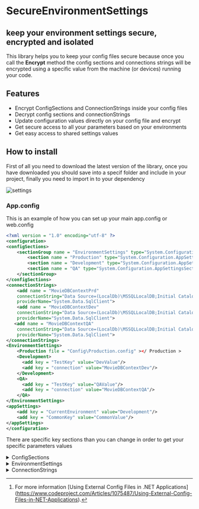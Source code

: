 # SecureEnvironmentSettings
## keep your environment settings secure, encrypted and isolated

This library helps you to keep your config files secure because once you call the **Encrypt** method the config sections and connections strings will be encrypted using a specific value from the machine (or devices) running your code.

## Features
- Encrypt ConfigSections and ConnectionStrings inside your config files
- Decrypt config sections and connectionStrings
- Update configuration values directly on your config file and encrypt
- Get secure access to all your parameters based on your environments
- Get easy access to shared settings values

## How to install

First of all you need to download the latest version of the library, once you have downloaded you should save into a specif folder and include in your project, finally you need to import in to your dependency

![settings](https://user-images.githubusercontent.com/74436244/180286333-538f96fd-ffbf-443a-b6c4-f0e96e3f6baf.png)

### App.config

This is an example of how you can set up your main app.config or web.config

```xml
<?xml version = "1.0" encoding="utf-8" ?>
<configuration>
<configSections>
    <sectionGroup name = "EnvironmentSettings" type="System.Configuration.ApplicationSettingsGroup">
		<section name = "Production" type="System.Configuration.AppSettingsSection"/>
		<section name = "Development" type="System.Configuration.AppSettingsSection"/>
		<section name = "QA" type="System.Configuration.AppSettingsSection"/>
    </sectionGroup>
</configSections>
<connectionStrings>
    <add name = "MovieDBContextPrd"
    connectionString="Data Source=(LocalDb)\MSSQLLocalDB;Initial Catalog=aspnet-MvcMovie;Integrated Security=SSPI;AttachDBFilename=|DataDirectory|\MoviesPrd.mdf"
    providerName="System.Data.SqlClient">
    <add name = "MovieDBContextDev"
    connectionString="Data Source=(LocalDb)\MSSQLLocalDB;Initial Catalog=aspnet-MvcMovie;Integrated Security=SSPI;AttachDBFilename=|DataDirectory|\MoviesDev.mdf"
    providerName="System.Data.SqlClient">
   <add name = "MovieDBContextQA"
    connectionString="Data Source=(LocalDb)\MSSQLLocalDB;Initial Catalog=aspnet-MvcMovie;Integrated Security=SSPI;AttachDBFilename=|DataDirectory|\MoviesQA.mdf"
    providerName="System.Data.SqlClient">
</connectionStrings>
<EnvironmentSettings>
    <Production file = "Config\Production.config" ></ Production >
    <Development>
      <add key = "TestKey" value="DevValue"/>
      <add key = "connection" value="MovieDBContextDev"/>
    </Development>
    <QA>
      <add key = "TestKey" value="QAValue"/>
      <add key = "connection" value="MovieDBContextQA"/>
    </QA>
</EnvironmentSettings>
<appSettings>
    <add key = "CurrentEnvironment" value="Development"/>
    <add key = "CommonKey" value="CommonValue"/>
</appSettings>
</configuration>
```
There are specific key sections than you can change in order to get your specific parameters values

<details><summary>ConfigSections</summary>
  
  <p>
    
### ConfigSections
This is the main configuration that you need to add in your main config file, you can name your sections name as you wish, **but the sectionGroup name must be _EnvironmentSettings_ , so it can not be change**

```xml
<configSections>
  <sectionGroup name = "EnvironmentSettings" type="System.Configuration.ApplicationSettingsGroup">
    <section name = "Production" type="System.Configuration.AppSettingsSection"/>
    <section name = "Development" type="System.Configuration.AppSettingsSection"/>
    <section name = "QA" type="System.Configuration.AppSettingsSection"/>
  </sectionGroup>
</configSections>
```
  </p>
  </details>
  
<details><summary>EnvironmentSettings</summary>
  
<p>

### EnvironmentSettings

This sections are used to specify your custom parameters based on your environment, so when you call one of these values from your code, the environmentSettings engine
 tries to load the specific value based on the **CurrentEnvironment** parameter on your appSettings
    
#### app.config

Inside any of your environmentSections you can add your parameters directly as a KeyValue like Development or QA section.
  
```xml
<EnvironmentSettings>
  <Production file = "Config\Production.config" ></ Production >
  <Development>
    <add key = "TestKey" value="DevValue"/>
    <add key = "connection" value="MovieDBContextDev"/>
  </Development>
    <QA>
      <add key = "TestKey" value="QAValue"/>
      <add key = "connection" value="MovieDBContextQA"/>
    </QA>
</EnvironmentSettings>
```
  
#### Config\Production.config
You can also use an external file in order to keep your config files isolated like Production section [^1].
  
```xml
<Production>
  <add key="TestKey" value="ProductionValue"/>
  <add key="connection" value="MovieDBContextPrd"/>
</Production>
```

[^1]: For more information [Using External Config Files in .NET Applications] (https://www.codeproject.com/Articles/1075487/Using-External-Config-Files-in-NET-Applications).
 
Once you have setup your envirnmentSettings, **you must specify the current environment** otherwise you will give an error
```xml
<appSettings>
  <add key = "CurrentEnvironment" value="Development"/>
</appSettings>
```
  
So, you can call any of your values from your application code
  
```cs
string valueFromAppConfig = SecureEnvironmentSettings.Settings["TestKey"].Value;
Console.WriteLine($"CurrentValue: {valueFromAppConfig}");
/// CurrentValue: DevValue
```
  
</p>
  </details>
    
<details><summary>ConnectionStrings</summary>
  <p>

### ConnectionStrings
    
You can specify your all your connections strings, you need first, add your connectionString on that section, name it, and then add that name in your specific environmentSection, so you can call it from the SecureEnvironmentSettings library
    
##### 1.- Add your connection

```xml
<connectionStrings>
  <add name = "MovieDBContextPrd" connectionString="Data Source=(LocalDb)\MSSQLLocalDB;Initial Catalog=aspnet-MvcMovie;Integrated Security=SSPI;AttachDBFilename=|DataDirectory|\MoviesPrd.mdf" providerName="System.Data.SqlClient">
  <add name = "MovieDBContextDev" connectionString="Data Source=(LocalDb)\MSSQLLocalDB;Initial Catalog=aspnet-MvcMovie;Integrated Security=SSPI;AttachDBFilename=|DataDirectory|\MoviesDev.mdf" providerName="System.Data.SqlClient">
  <add name = "MovieDBContextQA" connectionString="Data Source=(LocalDb)\MSSQLLocalDB;Initial Catalog=aspnet-MvcMovie;Integrated Security=SSPI;AttachDBFilename=|DataDirectory|\MoviesQA.mdf"providerName="System.Data.SqlClient">
</connectionStrings>
      
```

#### 2.- Add your connectionString name in your specific environment 
```xml
<Development>
  <add key = "connection" value="MovieDBContextDev"/>
</Development>
```
    
#### 3.- Call it from your code
```cs
string connection = SecureEnvironmentSettings.GetConnectionString("MovieDBContextDev");
Console.WriteLine($"ConnectionValue: {connection}");
  /// ConnectionValue: Data Source=(LocalDb)\MSSQLLocalDB;Initial Catalog=aspnet-MvcMovie;Integrated Security=SSPI;AttachDBFilename=|DataDirectory|\MoviesDev.mdf" providerName="System.Data.SqlClient
```
    
  </p>
 </details>
